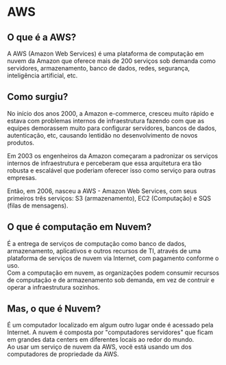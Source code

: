 # AWS

## O que é a AWS?
A AWS (Amazon Web Services) é uma plataforma de computação em nuvem da Amazon que oferece mais de 200 serviços sob demanda como servidores, armazenamento, banco de dados, redes, segurança, inteligência artificial, etc.

## Como surgiu?

No início dos anos 2000, a Amazon e-commerce, cresceu muito rápido e estava com problemas internos de infraestrutura fazendo com que as equipes demorassem muito para configurar servidores, bancos de dados, autenticação, etc, causando lentidão no desenvolvimento de novos produtos.  

Em 2003 os engenheiros da Amazon começaram a padronizar os serviços internos de infraestrutura e perceberam que essa arquitetura era tão robusta e escalável que poderiam oferecer isso como serviço para outras empresas.

Então, em 2006, nasceu a AWS - Amazon Web Services, com seus primeiros três serviços: S3 (armazenamento), EC2 (Computação) e SQS (filas de mensagens).

## O que é computação em Nuvem?

É a entrega de serviços de computação como banco de dados, armazenamento, aplicativos e outros recursos de TI, através de uma plataforma de serviços de nuvem via Internet, com pagamento conforme o uso.  
Com a computação em nuvem, as organizações podem consumir recursos de computação e de armazenamento sob demanda, em vez de contruir e operar a infraestrutura sozinhos.

## Mas, o que é Nuvem?
É um computador localizado em algum outro lugar onde é acessado pela Internet. A nuvem é composta por "computadores servidores" que ficam em grandes data centers em diferentes locais ao redor do mundo.  
Ao usar um serviço de nuvem da AWS, você está usando um dos computadores de propriedade da AWS.

